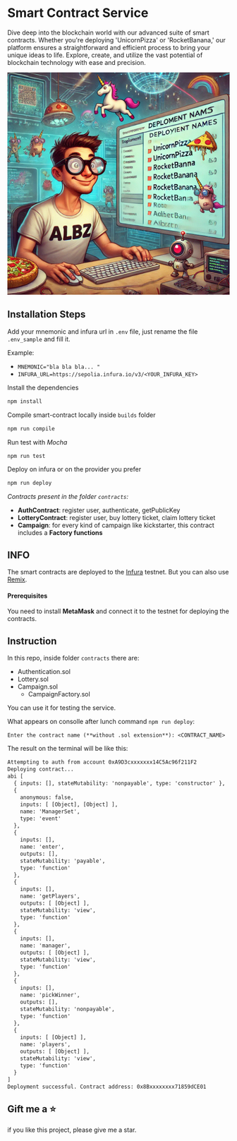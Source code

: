 # Smart Contract Service

Dive deep into the blockchain world with our advanced suite of smart contracts. Whether you're deploying 'UnicornPizza'
or 'RocketBanana,' our platform ensures a straightforward and efficient process to bring your unique ideas to life.
Explore, create, and utilize the vast potential of blockchain technology with ease and precision.

![img.png](img.png)

## Installation Steps

Add your mnemonic and infura url in `.env` file, just rename the file `.env_sample` and fill it.

Example:

- `MNEMONIC="bla bla bla... "`
- `INFURA_URL=https://sepolia.infura.io/v3/<YOUR_INFURA_KEY>`

Install the dependencies

``` bash 
npm install
```
Compile smart-contract locally inside `builds` folder

``` bash
npm run compile
```

Run test with _Mocha_
``` bash 
npm run test
```

Deploy on infura or on the provider you prefer
``` bash
npm run deploy
```

_Contracts present in the folder `contracts`:_

- **AuthContract**: register user, authenticate, getPublicKey
- **LotteryContract**: register user, buy lottery ticket, claim lottery ticket
- **Campaign**: for every kind of campaign like kickstarter, this contract includes a **Factory functions**


## INFO

The smart contracts are deployed to the [Infura](https://app.infura.io/) testnet. But you can also
use [Remix](https://remix.ethereum.org/).

#### Prerequisites

You need to install **MetaMask** and connect it to the testnet for deploying the contracts.

## Instruction

In this repo, inside folder `contracts` there are:

- Authentication.sol
- Lottery.sol
- Campaign.sol 
  - CampaignFactory.sol

You can use it for testing the service.

What appears on consolle after lunch command `npm run deploy`:
```text
Enter the contract name (**without .sol extension**): <CONTRACT_NAME>
```

The result on the terminal will be like this:

``` text 
Attempting to auth from account 0xA9D3cxxxxxxx14C5Ac96f211F2
Deploying contract...
abi [
  { inputs: [], stateMutability: 'nonpayable', type: 'constructor' },
  {
    anonymous: false,
    inputs: [ [Object], [Object] ],
    name: 'ManagerSet',
    type: 'event'
  },
  {
    inputs: [],
    name: 'enter',
    outputs: [],
    stateMutability: 'payable',
    type: 'function'
  },
  {
    inputs: [],
    name: 'getPlayers',
    outputs: [ [Object] ],
    stateMutability: 'view',
    type: 'function'
  },
  {
    inputs: [],
    name: 'manager',
    outputs: [ [Object] ],
    stateMutability: 'view',
    type: 'function'
  },
  {
    inputs: [],
    name: 'pickWinner',
    outputs: [],
    stateMutability: 'nonpayable',
    type: 'function'
  },
  {
    inputs: [ [Object] ],
    name: 'players',
    outputs: [ [Object] ],
    stateMutability: 'view',
    type: 'function'
  }
]
Deployment successful. Contract address: 0x8Bxxxxxxxx71859dCE01

```

## Gift me a ⭐️

if you like this project, please give me a star.